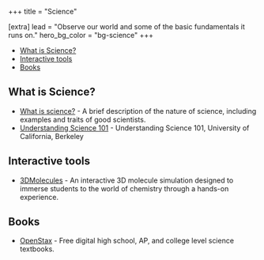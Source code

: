 +++
title = "Science"

[extra]
lead = "Observe our world and some of the basic fundamentals it runs on."
hero_bg_color = "bg-science"
+++

- [What is Science?](#what-is-science)
- [Interactive tools](#interactive-tools)
- [Books](#books)

## What is Science?

- [What is science?](https://youtu.be/TclBJZuUAOY) - A brief description of the nature of science, including examples and traits of good scientists.
- [Understanding Science 101](https://undsci.berkeley.edu/understanding-science-101/what-is-science/) - Understanding Science 101, University of California, Berkeley

## Interactive tools

- [3DMolecules](https://apps.apple.com/app/id1639183447) - An interactive 3D molecule simulation designed to immerse students to the world of chemistry through a hands-on experience.

## Books

- [OpenStax](https://openstax.org/subjects/science) - Free digital high school, AP, and college level science textbooks.